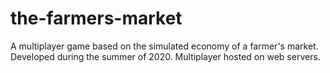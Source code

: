 # the-farmers-market
A multiplayer game based on the simulated economy of a farmer's market. Developed during the summer of 2020. Multiplayer hosted on web servers.
